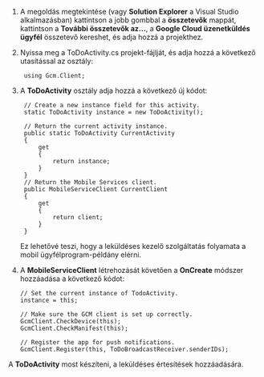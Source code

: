 
1. A megoldás megtekintése (vagy **Solution Explorer** a Visual Studio alkalmazásban) kattintson a jobb gombbal a **összetevők** mappát, kattintson a **További összetevők az...**, a **Google Cloud üzenetküldés ügyfél** összetevő kereshet, és adja hozzá a projekthez.

2. Nyissa meg a ToDoActivity.cs projekt-fájlját, és adja hozzá a következő utasítással az osztály:

        using Gcm.Client;

3. A **ToDoActivity** osztály adja hozzá a következő új kódot: 

        // Create a new instance field for this activity.
        static ToDoActivity instance = new ToDoActivity();

        // Return the current activity instance.
        public static ToDoActivity CurrentActivity
        {
            get
            {
                return instance;
            }
        }
        // Return the Mobile Services client.
        public MobileServiceClient CurrentClient
        {
            get
            {
                return client;
            }
        }

    Ez lehetővé teszi, hogy a leküldéses kezelő szolgáltatás folyamata a mobil ügyfélprogram-példány elérni.

4.  A **MobileServiceClient** létrehozását követően a **OnCreate** módszer hozzáadása a következő kódot:

        // Set the current instance of TodoActivity.
        instance = this;

        // Make sure the GCM client is set up correctly.
        GcmClient.CheckDevice(this);
        GcmClient.CheckManifest(this);

        // Register the app for push notifications.
        GcmClient.Register(this, ToDoBroadcastReceiver.senderIDs);

A **ToDoActivity** most készíteni, a leküldéses értesítések hozzáadására.